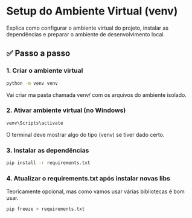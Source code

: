 # Setup do Ambiente Virtual (venv)

Explica como configurar o ambiente virtual do projeto, instalar as dependências e preparar o ambiente de desenvolvimento local.

## ✅ Passo a passo

### 1. Criar o ambiente virtual
```bash
python -m venv venv
```
Vai criar ma pasta chamada venv/ com os arquivos do ambiente isolado.

### 2. Ativar ambiente virtual (no Windows)
```bash
venv\Scripts\activate
```
O terminal deve mostrar algo do tipo (venv) se tiver dado certo.
### 3. Instalar as dependências
```bash
pip install -r requirements.txt
```
### 4. Atualizar o requirements.txt após instalar novas libs
Teoricamente opcional, mas como vamos usar várias bibliotecas é bom usar.
```bash
pip freeze > requirements.txt
```

